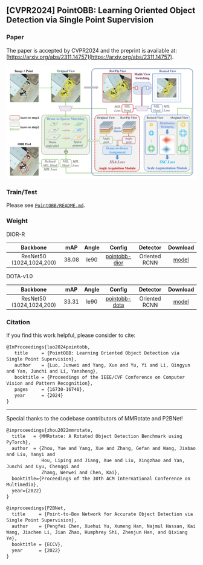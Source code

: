 ## [CVPR2024] PointOBB: Learning Oriented Object Detection via Single Point Supervision



### Paper
The paper is accepted by CVPR2024 and the preprint is available at: [https://arxiv.org/abs/2311.14757](https://arxiv.org/abs/2311.14757).

![Pipeline Image](PointOBB/docs/pipeline.png)


### Train/Test
Please see [`PointOBB/README.md`](PointOBB/README.md).


### Weight

DIOR-R

|         Backbone         |  mAP  | Angle |  Config | Detector |                                                                                                                                                                              Download                                                                                                                                                                              |
| :----------------------: | :---: | :---: | :---:  | :------: |  :------------------------------------------------------------------------------------------------------------: |
| ResNet50 (1024,1024,200) | 38.08 | le90  | [pointobb-dior](PointOBB/configs2/pointobb/pointobb_r50_fpn_2x_dior.py)|    Oriented RCNN  |  [model](https://drive.google.com/file/d/11Z4hl6IhvoWhHIVQFpon18BY-SNwq7tD/view?usp=drive_link) |


DOTA-v1.0

|         Backbone         |  mAP  | Angle |  Config | Detector |                                                                                                                                                                              Download                                                                                                                                                                              |
| :----------------------: | :---: | :---: | :-----: | :------: |  :------------------------------------------------------------------------------------------------------------: |
| ResNet50 (1024,1024,200) | 33.31 | le90  | [pointobb-dota](PointOBB/configs2/pointobb/pointobb_r50_fpn_2x_dota10.py)|    Oriented RCNN |  [model](https://drive.google.com/file/d/1muJHHFkiS6UXUpSnE6xzd5h1QNYhO9Hj/view?usp=drive_link) |



### Citation
If you find this work helpful, please consider to cite:
```
@InProceedings{luo2024pointobb,
   title     = {PointOBB: Learning Oriented Object Detection via Single Point Supervision},
   author    = {Luo, Junwei and Yang, Xue and Yu, Yi and Li, Qingyun and Yan, Junchi and Li, Yansheng},
   booktitle = {Proceedings of the IEEE/CVF Conference on Computer Vision and Pattern Recognition},
   pages     = {16730-16740},
   year      = {2024}
}
```
-----

Special thanks to the codebase contributors of MMRotate and P2BNet!
```
@inproceedings{zhou2022mmrotate,
  title   = {MMRotate: A Rotated Object Detection Benchmark using PyTorch},
  author  = {Zhou, Yue and Yang, Xue and Zhang, Gefan and Wang, Jiabao and Liu, Yanyi and
             Hou, Liping and Jiang, Xue and Liu, Xingzhao and Yan, Junchi and Lyu, Chengqi and
             Zhang, Wenwei and Chen, Kai},
  booktitle={Proceedings of the 30th ACM International Conference on Multimedia},
  year={2022}
}
```

```
@inproceedings{P2BNet,
  title     = {Point-to-Box Network for Accurate Object Detection via Single Point Supervision},
  author    = {Pengfei Chen, Xuehui Yu, Xumeng Han, Najmul Hassan, Kai Wang, Jiachen Li, Jian Zhao, Humphrey Shi, Zhenjun Han, and Qixiang Ye},
  booktitle = {ECCV},
  year      = {2022}
}
```
